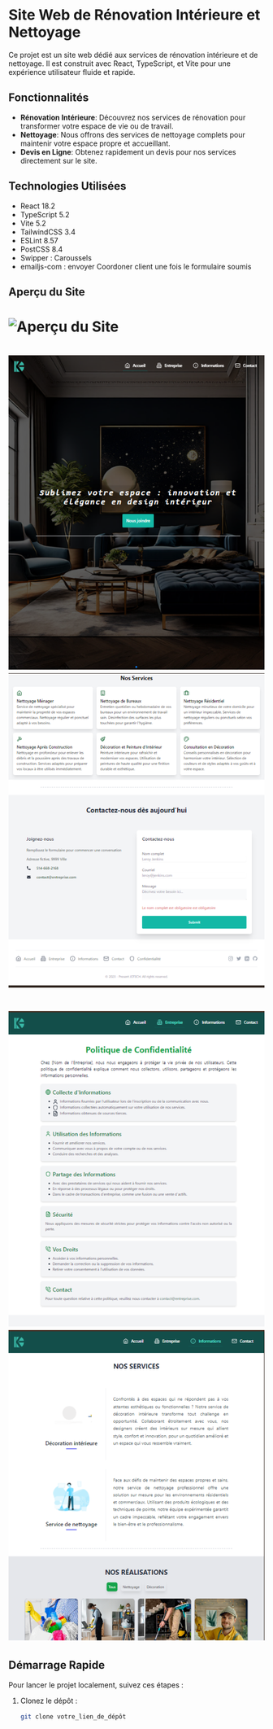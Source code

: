 # Site Web de Rénovation Intérieure et Nettoyage

Ce projet est un site web dédié aux services de rénovation intérieure et de nettoyage. Il est construit avec React, TypeScript, et Vite pour une expérience utilisateur fluide et rapide.

## Fonctionnalités

-   **Rénovation Intérieure**: Découvrez nos services de rénovation pour transformer votre espace de vie ou de travail.
-   **Nettoyage**: Nous offrons des services de nettoyage complets pour maintenir votre espace propre et accueillant.
-   **Devis en Ligne**: Obtenez rapidement un devis pour nos services directement sur le site.

## Technologies Utilisées

-   React 18.2
-   TypeScript 5.2
-   Vite 5.2
-   TailwindCSS 3.4
-   ESLint 8.57
-   PostCSS 8.4
-   Swipper : Caroussels
-   emailjs-com : envoyer Coordoner client une fois le formulaire soumis

## Aperçu du Site

# ![Aperçu du Site](imgReadme/Untitled%20video%20-%20Made%20with%20Clipchamp.gif)

# ![Aperçu du Site](imgReadme/Screenshot%202024-07-22%20232033.png) ![Aperçu du Site](imgReadme/Screenshot%202024-07-22%20232052.png)

# ![Aperçu du Site](imgReadme/Screenshot%202024-07-22%20232105.png) ![Aperçu du Site](imgReadme/Screenshot%202024-07-22%20232119.png)

## Démarrage Rapide

Pour lancer le projet localement, suivez ces étapes :

1. Clonez le dépôt :
    ```bash
    git clone votre_lien_de_dépôt
    ```
